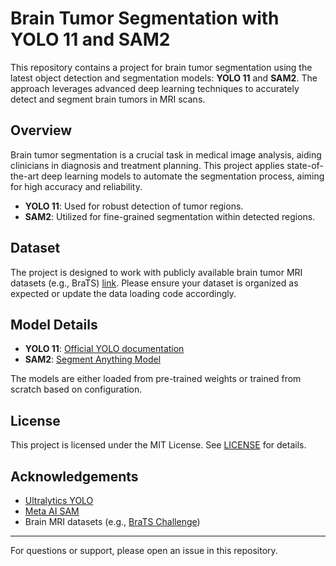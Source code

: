 # Brain Tumor Segmentation with YOLO 11 and SAM2

This repository contains a project for brain tumor segmentation using the latest object detection and segmentation models: **YOLO 11** and **SAM2**. The approach leverages advanced deep learning techniques to accurately detect and segment brain tumors in MRI scans.


## Overview

Brain tumor segmentation is a crucial task in medical image analysis, aiding clinicians in diagnosis and treatment planning. This project applies state-of-the-art deep learning models to automate the segmentation process, aiming for high accuracy and reliability.

- **YOLO 11**: Used for robust detection of tumor regions.
- **SAM2**: Utilized for fine-grained segmentation within detected regions.


## Dataset

The project is designed to work with publicly available brain tumor MRI datasets (e.g., BraTS)
 [link](https://universe.roboflow.com/brain-tumor-detection-wsera/tumor-detection-ko5jp/dataset/8). Please ensure your dataset is organized as expected or update the data loading code accordingly.

## Model Details

- **YOLO 11**: [Official YOLO documentation](https://github.com/ultralytics/ultralytics)
- **SAM2**: [Segment Anything Model](https://segment-anything.com/)

The models are either loaded from pre-trained weights or trained from scratch based on configuration.

## License

This project is licensed under the MIT License. See [LICENSE](LICENSE) for details.

## Acknowledgements

- [Ultralytics YOLO](https://github.com/ultralytics/ultralytics)
- [Meta AI SAM](https://segment-anything.com/)
- Brain MRI datasets (e.g., [BraTS Challenge](https://www.med.upenn.edu/cbica/brats2020/data.html))

---
For questions or support, please open an issue in this repository.
